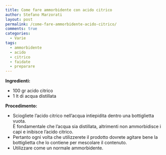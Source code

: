 ```yaml
---
title: Come fare ammorbidente con acido citrico
author: Stefano Marzorati
layout: post
permalink: /come-fare-ammorbidente-acido-citrico/
comments: true
categories:
  - Varie
tags:
  - ammorbidente
  - acido
  - citrico
  - faidate
  - preparare
---
```

**Ingredienti:**   

* 100 gr acido citrico
* 1 lt di acqua distillata

**Procedimento:**   

* Sciogliete l’acido citrico nell’acqua intiepidita dentro una bottiglietta vuota.   
È fondamentale che l’acqua sia distillata, altrimenti non ammorbidisce i capi e inibisce l’acido citrico.   
* Pertanto ogni volta che utilizzerete il prodotto dovrete agitare bene la bottiglietta che lo contiene per mescolare il contenuto.   
* Utilizzare come un normale ammorbidente.   